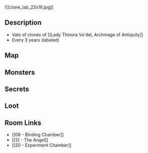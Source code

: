 ![[clone_lab_22x16.jpg]]
## Description

* Vats of clones of [[Lady Thinora Va'del, Archmage of Antiquity]]
* Every 3 years (labeled)

## Map

## Monsters

## Secrets

## Loot

## Room Links

*  [[08 - Binding Chamber]]
*  [[12 - The Angel]]
*  [[20 - Experiment Chamber]]